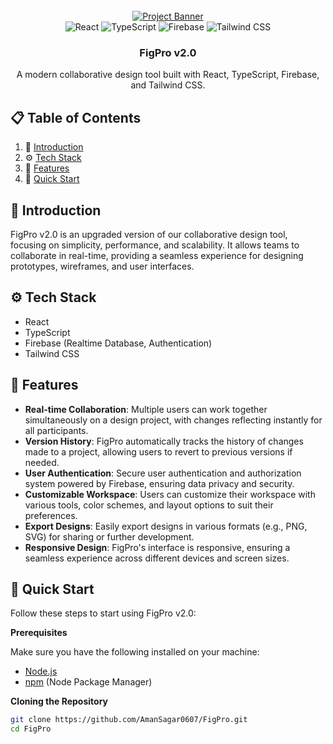 <div align="center">
  <br />
    <a href="https://youtu.be/IxqC6I0U64s" target="_blank">
      <img src="https://github.com/AmanSagar0607/FigPro/assets/151519281/e03dc22d-0f45-464b-9dc3-f01f07906bee" alt="Project Banner">
    </a>
  <br />

  <div>
    <img src="https://img.shields.io/badge/-React-black?style=for-the-badge&logoColor=white&logo=react&color=61DAFB" alt="React" />
    <img src="https://img.shields.io/badge/-TypeScript-black?style=for-the-badge&logoColor=white&logo=typescript&color=3178C6" alt="TypeScript" />
    <img src="https://img.shields.io/badge/-Firebase-black?style=for-the-badge&logoColor=white&logo=firebase&color=FFCA28" alt="Firebase" />
    <img src="https://img.shields.io/badge/-Tailwind_CSS-black?style=for-the-badge&logoColor=white&logo=tailwindcss&color=06B6D4" alt="Tailwind CSS" />
  </div>

  <h3 align="center">FigPro v2.0</h3>

   <div align="center">
     A modern collaborative design tool built with React, TypeScript, Firebase, and Tailwind CSS.
    </div>
</div>

## 📋 Table of Contents

1. 🤖 [Introduction](#introduction)
2. ⚙️ [Tech Stack](#tech-stack)
3. 🔋 [Features](#features)
4. 🤸 [Quick Start](#quick-start)

## <a name="introduction">🤖 Introduction</a>

FigPro v2.0 is an upgraded version of our collaborative design tool, focusing on simplicity, performance, and scalability. It allows teams to collaborate in real-time, providing a seamless experience for designing prototypes, wireframes, and user interfaces.

## <a name="tech-stack">⚙️ Tech Stack</a>

- React
- TypeScript
- Firebase (Realtime Database, Authentication)
- Tailwind CSS

## <a name="features">🔋 Features</a>

- **Real-time Collaboration**: Multiple users can work together simultaneously on a design project, with changes reflecting instantly for all participants.
- **Version History**: FigPro automatically tracks the history of changes made to a project, allowing users to revert to previous versions if needed.
- **User Authentication**: Secure user authentication and authorization system powered by Firebase, ensuring data privacy and security.
- **Customizable Workspace**: Users can customize their workspace with various tools, color schemes, and layout options to suit their preferences.
- **Export Designs**: Easily export designs in various formats (e.g., PNG, SVG) for sharing or further development.
- **Responsive Design**: FigPro's interface is responsive, ensuring a seamless experience across different devices and screen sizes.

## <a name="quick-start">🤸 Quick Start</a>

Follow these steps to start using FigPro v2.0:

**Prerequisites**

Make sure you have the following installed on your machine:
- [Node.js](https://nodejs.org/en)
- [npm](https://www.npmjs.com/) (Node Package Manager)

**Cloning the Repository**

```bash
git clone https://github.com/AmanSagar0607/FigPro.git
cd FigPro
